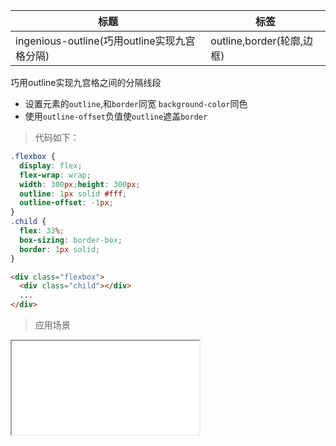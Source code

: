 |  标题  |  标签  |
|  ----  |  ----  |
| ingenious-outline(巧用outline实现九宫格分隔) | outline,border(轮廓,边框) |

巧用outline实现九宫格之间的分隔线段

* 设置元素的`outline`,和`border`同宽 `background-color`同色
* 使用`outline-offset`负值使`outline`遮盖`border`

> 代码如下：

```css
.flexbox {
  display: flex;
  flex-wrap: wrap;
  width: 300px;height: 300px;
  outline: 1px solid #fff;
  outline-offset: -1px;
}
.child {
  flex: 33%;
  box-sizing: border-box;
  border: 1px solid;
}
```

```html
<div class="flexbox">
  <div class="child"></div>
  ...
</div>
```

> 应用场景

<iframe src="/codes/css/html/ingenious-outline.html"></iframe>